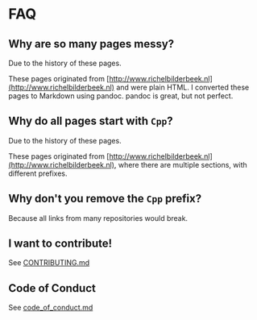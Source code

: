 # FAQ

## Why are so many pages messy?

Due to the history of these pages.

These pages originated from [http://www.richelbilderbeek.nl](http://www.richelbilderbeek.nl) and were plain HTML.
I converted these pages to Markdown using pandoc.
pandoc is great, but not perfect.

## Why do all pages start with `Cpp`?

Due to the history of these pages.

These pages originated from [http://www.richelbilderbeek.nl](http://www.richelbilderbeek.nl), where there
are multiple sections, with different prefixes.

## Why don't you remove the `Cpp` prefix?

Because all links from many repositories would break.

## I want to contribute!

See [CONTRIBUTING.md](CONTRIBUTING.md)

## Code of Conduct

See [code_of_conduct.md](code_of_conduct.md)



